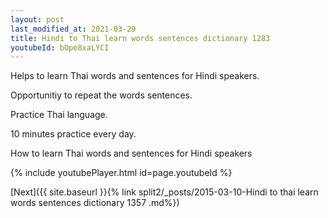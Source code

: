```yaml
---
layout: post
last_modified_at: 2021-03-29
title: Hindi to Thai learn words sentences dictionary 1283 
youtubeId: bOpe8xaLYCI
---
```

 
 
Helps to learn Thai words and sentences for Hindi speakers.

Opportunitiy to repeat the words sentences. 

Practice Thai language. 
 
10 minutes practice every day. 
 
How to learn Thai words and sentences for Hindi speakers 
 
{% include youtubePlayer.html id=page.youtubeId %}
 
 
[Next]({{ site.baseurl }}{% link  split2/_posts/2015-03-10-Hindi to thai learn words sentences dictionary 1357 .md%})
 
